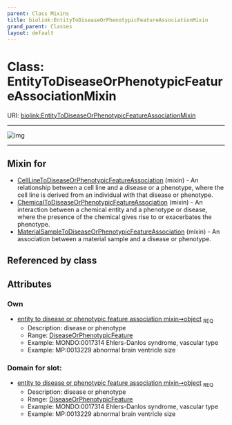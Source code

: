 ```yaml
---
parent: Class Mixins
title: biolink:EntityToDiseaseOrPhenotypicFeatureAssociationMixin
grand_parent: Classes
layout: default
---
```


# Class: EntityToDiseaseOrPhenotypicFeatureAssociationMixin




URI: [biolink:EntityToDiseaseOrPhenotypicFeatureAssociationMixin](https://w3id.org/biolink/vocab/EntityToDiseaseOrPhenotypicFeatureAssociationMixin)


---

![img](http://yuml.me/diagram/nofunky;dir:TB/class/[DiseaseOrPhenotypicFeature]%3Cobject%201..1-%20[EntityToDiseaseOrPhenotypicFeatureAssociationMixin],[MaterialSampleToDiseaseOrPhenotypicFeatureAssociation]uses%20-.-%3E[EntityToDiseaseOrPhenotypicFeatureAssociationMixin],[ChemicalToDiseaseOrPhenotypicFeatureAssociation]uses%20-.-%3E[EntityToDiseaseOrPhenotypicFeatureAssociationMixin],[CellLineToDiseaseOrPhenotypicFeatureAssociation]uses%20-.-%3E[EntityToDiseaseOrPhenotypicFeatureAssociationMixin],[MaterialSampleToDiseaseOrPhenotypicFeatureAssociation],[DiseaseOrPhenotypicFeature],[ChemicalToDiseaseOrPhenotypicFeatureAssociation],[CellLineToDiseaseOrPhenotypicFeatureAssociation])

---


## Mixin for

 * [CellLineToDiseaseOrPhenotypicFeatureAssociation](CellLineToDiseaseOrPhenotypicFeatureAssociation.md) (mixin)  - An relationship between a cell line and a disease or a phenotype, where the cell line is derived from an individual with that disease or phenotype.
 * [ChemicalToDiseaseOrPhenotypicFeatureAssociation](ChemicalToDiseaseOrPhenotypicFeatureAssociation.md) (mixin)  - An interaction between a chemical entity and a phenotype or disease, where the presence of the chemical gives rise to or exacerbates the phenotype.
 * [MaterialSampleToDiseaseOrPhenotypicFeatureAssociation](MaterialSampleToDiseaseOrPhenotypicFeatureAssociation.md) (mixin)  - An association between a material sample and a disease or phenotype.

## Referenced by class


## Attributes


### Own

 * [entity to disease or phenotypic feature association mixin➞object](entity_to_disease_or_phenotypic_feature_association_mixin_object.md)  <sub>REQ</sub>
     * Description: disease or phenotype
     * Range: [DiseaseOrPhenotypicFeature](DiseaseOrPhenotypicFeature.md)
     * Example: MONDO:0017314 Ehlers-Danlos syndrome, vascular type
     * Example: MP:0013229 abnormal brain ventricle size

### Domain for slot:

 * [entity to disease or phenotypic feature association mixin➞object](entity_to_disease_or_phenotypic_feature_association_mixin_object.md)  <sub>REQ</sub>
     * Description: disease or phenotype
     * Range: [DiseaseOrPhenotypicFeature](DiseaseOrPhenotypicFeature.md)
     * Example: MONDO:0017314 Ehlers-Danlos syndrome, vascular type
     * Example: MP:0013229 abnormal brain ventricle size
